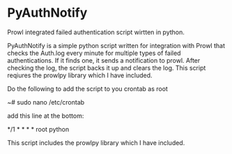 PyAuthNotify
============

Prowl integrated failed authentication script wirtten in python.

PyAuthNotify is a simple python script written for integration with Prowl that checks the Auth.log every minute for multiple types of failed authentications. If it finds one, it sends a notification to prowl. After checking the log, the script backs it up and clears the log. This script reqiures the prowlpy library which I have included.


Do the following to add the script to you crontab as root

~# sudo nano /etc/crontab

add this line at the bottom:

*/1 * * * * root python <PATH TO PyAuthNotify.py>


This script includes the prowlpy library which I have included.



